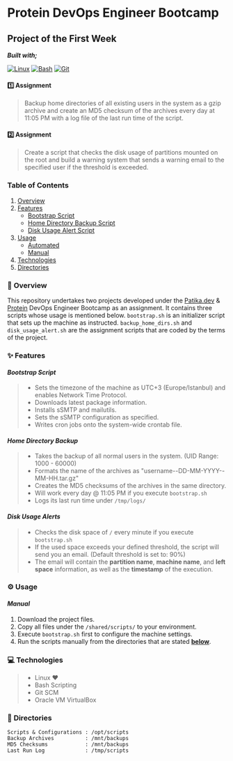 # Protein DevOps Engineer Bootcamp

## Project of the First Week

**_Built with;_**

[![Linux][#linux]][@linux] [![Bash][#bash]][@bash] [![Git][#git]][@git] 

#### :one: **Assignment**

> Backup home directories of all existing users in the system as a gzip archive and create an MD5 checksum of the archives every day at 11:05 PM with a log file of the last run time of the script.

#### :two: **Assignment**

> Create a script that checks the disk usage of partitions mounted on the root and build a warning system that sends a warning email to the specified user if the threshold is exceeded.

### **Table of Contents**

1. [Overview](#notebook_with_decorative_cover-overview)
2. [Features](#sparkles-features)
   - [Bootstrap Script](#bootstrap-script)
   - [Home Directory Backup Script](#home-directory-backup)
   - [Disk Usage Alert Script](#disk-usage-alerts)
3. [Usage](#gear-usage)
   - [Automated](#automated)
   - [Manual](#manual)
4. [Technologies](#computer-technologies)
5. [Directories](#open_file_folder-directories)

### :notebook_with_decorative_cover: **Overview**

This repository undertakes two projects developed under the [Patika.dev][@patika] & [Protein][@protein] DevOps Engineer Bootcamp as an assignment. It contains three scripts whose usage is mentioned below. `bootstrap.sh` is an initializer script that sets up the machine as instructed. `backup_home_dirs.sh` and `disk_usage_alert.sh` are the assignment scripts that are coded by the terms of the project.

### :sparkles: **Features**

#### _Bootstrap Script_

> - Sets the timezone of the machine as UTC+3 (Europe/Istanbul) and enables Network Time Protocol.
> - Downloads latest package information.
> - Installs sSMTP and mailutils.
> - Sets the sSMTP configuration as specified.
> - Writes cron jobs onto the system-wide crontab file.

#### _Home Directory Backup_

> - Takes the backup of all normal users in the system. (UID Range: 1000 - 60000)
> - Formats the name of the archives as "username--DD-MM-YYYY--MM-HH.tar.gz"
> - Creates the MD5 checksums of the archives in the same directory.
> - Will work every day @ 11:05 PM if you execute `bootstrap.sh`
> - Logs its last run time under `/tmp/logs/`

#### _Disk Usage Alerts_

> - Checks the disk space of `/` every minute if you execute `bootstrap.sh`
> - If the used space exceeds your defined threshold, the script will send you an email. (Default threshold is set to: 90%)
> - The email will contain the **partition name**, **machine name**, and **left space** information, as well as the **timestamp** of the execution.

### :gear: **Usage**

#### _Manual_

1. Download the project files.
2. Copy all files under the `/shared/scripts/` to your environment.
3. Execute `bootstrap.sh` first to configure the machine settings.
4. Run the scripts manually from the directories that are stated [**below**](#open_file_folder-directories).

### :computer: **Technologies**

> - Linux :heart:
> - Bash Scripting
> - Git SCM
> - Oracle VM VirtualBox


### :open_file_folder: **Directories**

```
Scripts & Configurations : /opt/scripts
Backup Archives          : /mnt/backups
MD5 Checksums            : /mnt/backups
Last Run Log             : /tmp/scripts
```

<!-- Badge Index -->

[#linux]: https://img.shields.io/badge/Linux-FCC624?style=flat&logo=linux&logoColor=black
[#bash]: https://img.shields.io/badge/Bash-4EAA25?style=flat&logo=GNU%20Bash&logoColor=white
[#git]: https://img.shields.io/badge/Git-E44C30?style=flat&logo=git&logoColor=white
[#virtualbox]: https://img.shields.io/badge/VirtualBox-183A61?style=flat&logo=virtualbox&logoColor=white


<!-- URL Index -->

[@patika]: https://www.patika.dev/
[@protein]: https://protein.tech/
[@linux]: https://www.linux.org/
[@bash]: https://www.gnu.org/software/bash/
[@git]: https://git-scm.com/
[@virtualbox]: https://www.virtualbox.org/
